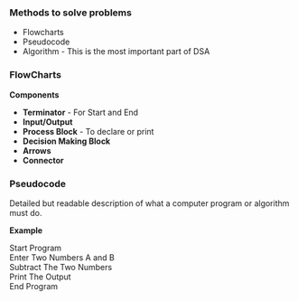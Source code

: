 
### Methods to solve problems
* Flowcharts
* Pseudocode
* Algorithm - This is the most important part of DSA

### FlowCharts
**Components**
* **Terminator** - For Start and End
* **Input/Output**
* **Process Block** - To declare or print
* **Decision Making Block**
* **Arrows**
* **Connector**

### Pseudocode
Detailed but readable description of what a computer program or algorithm must do.

**Example**

Start Program  
Enter Two Numbers A and B  
Subtract The Two Numbers  
Print The Output  
End Program  



